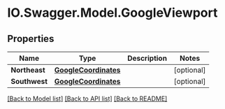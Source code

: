 # IO.Swagger.Model.GoogleViewport
## Properties

Name | Type | Description | Notes
------------ | ------------- | ------------- | -------------
**Northeast** | [**GoogleCoordinates**](GoogleCoordinates.md) |  | [optional] 
**Southwest** | [**GoogleCoordinates**](GoogleCoordinates.md) |  | [optional] 

[[Back to Model list]](../README.md#documentation-for-models) [[Back to API list]](../README.md#documentation-for-api-endpoints) [[Back to README]](../README.md)

